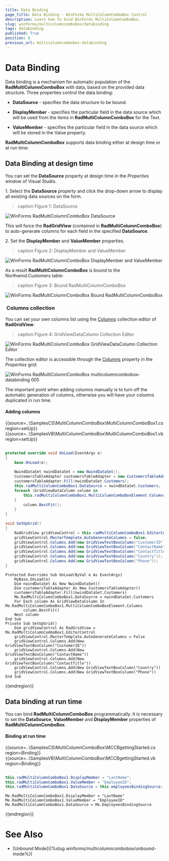 ```yaml
---
title: Data Binding
page_title: Data Binding - WinForms MultiColumnComboBox Control
description: Learn how to bind WinForms MultiColumnComboBox.
slug: winforms/multicolumncombobox/databinding
tags: databinding
published: True
position: 0
previous_url: multicolumncombobox-databinding
---
```


# Data Binding

Data binding is a mechanism for automatic population of the **RadMultiColumnComboBox** with data, based on the provided data structure. Three properties control the data binding:

* __DataSource__ - specifies the data structure to be bound.       

* __DisplayMember__ - specifies the particular field in the data source which will be used from the items in **RadMultiColumnComboBox** for the Text.         

* __ValueMember__ - specifies the particular field in the data source which will be stored in the Value property.
          
**RadMultiColumnComboBox** supports data binding either at design time or at run time:

## Data Binding at design time

You can set the __DataSource__ property at design time in the *Properties* window of Visual Studio.

1\. Select the __DataSource__ property and click the drop-down arrow to display all existing data sources on the form.
 
>caption Figure 1: DataSource

![WinForms RadMultiColumnComboBox DataSource](images/multicolumncombobox-databinding001.png)

This will force the **RadGridView** (contained in **RadMultiColumnComboBox**) to auto-generate columns for each field in the specified **DataSource**. 

2\. Set the **DisplayMember** and **ValueMember** properties.

>caption Figure 2: DisplayMember and ValueMember

![WinForms RadMultiColumnComboBox DisplayMember and ValueMember](images/multicolumncombobox-databinding002.png)

As a result **RadMultiColumnComboBox** is bound to the Northwind.Customers table:

>caption Figure 3: Bound RadMultiColumnComboBox

![WinForms RadMultiColumnComboBox Bound RadMultiColumnComboBox](images/multicolumncombobox-databinding003.png)

###  Columns collection

You can set your own columns list using the [Columns](https://docs.telerik.com/devtools/winforms/controls/gridview/columns/gridviewcolumn) collection editor of __RadGridView__:

>caption Figure 4: GridViewDataColumn Collection Editor

![WinForms RadMultiColumnComboBox GridViewDataColumn Collection Editor](images/multicolumncombobox-databinding004.png)

The collection editor is accessible through the [Columns](https://docs.telerik.com/devtools/winforms/controls/gridview/columns/gridviewcolumn) property in the *Properties* grid: 

![WinForms RadMultiColumnComboBox multicolumncombobox-databinding 005](images/multicolumncombobox-databinding005.png)

The important point when adding columns manually is to turn off the automatic generation of columns, otherwise you will have your columns duplicated in run time.

#### Adding columns

{{source=..\SamplesCS\MultiColumnComboBox\MultiColumnComboBox1.cs region=setUp}} 
{{source=..\SamplesVB\MultiColumnComboBox\MultiColumnComboBox1.vb region=setUp}} 

````C#
    
protected override void OnLoad(EventArgs e)
{
    base.OnLoad(e);
    
    NwindDataSet nwindDataSet = new NwindDataSet();
    CustomersTableAdapter customersTableAdapter = new CustomersTableAdapter();
    customersTableAdapter.Fill(nwindDataSet.Customers);
    this.radMultiColumnComboBox1.DataSource = nwindDataSet.Customers;
    foreach (GridViewDataColumn column in
        this.radMultiColumnComboBox1.MultiColumnComboBoxElement.Columns)
    {
        column.BestFit();
    }
}
    
void SetUpGrid()
{
    RadGridView gridViewControl = this.radMultiColumnComboBox1.EditorControl;
    gridViewControl.MasterTemplate.AutoGenerateColumns = false;
    gridViewControl.Columns.Add(new GridViewTextBoxColumn("CustomerID"));
    gridViewControl.Columns.Add(new GridViewTextBoxColumn("ContactName"));
    gridViewControl.Columns.Add(new GridViewTextBoxColumn("ContactTitle"));
    gridViewControl.Columns.Add(new GridViewTextBoxColumn("Country"));
    gridViewControl.Columns.Add(new GridViewTextBoxColumn("Phone"));
}

````
````VB.NET
Protected Overrides Sub OnLoad(ByVal e As EventArgs)
    MyBase.OnLoad(e)
    Dim nwindDataSet As New NwindDataSet()
    Dim customersTableAdapter As New CustomersTableAdapter()
    customersTableAdapter.Fill(nwindDataSet.Customers)
    Me.RadMultiColumnComboBox1.DataSource = nwindDataSet.Customers
    For Each column As GridViewDataColumn In Me.RadMultiColumnComboBox1.MultiColumnComboBoxElement.Columns
        column.BestFit()
    Next column
End Sub
Private Sub SetUpGrid()
    Dim gridViewControl As RadGridView = Me.RadMultiColumnComboBox1.EditorControl
    gridViewControl.MasterTemplate.AutoGenerateColumns = False
    gridViewControl.Columns.Add(New GridViewTextBoxColumn("CustomerID"))
    gridViewControl.Columns.Add(New GridViewTextBoxColumn("ContactName"))
    gridViewControl.Columns.Add(New GridViewTextBoxColumn("ContactTitle"))
    gridViewControl.Columns.Add(New GridViewTextBoxColumn("Country"))
    gridViewControl.Columns.Add(New GridViewTextBoxColumn("Phone"))
End Sub

````

{{endregion}} 

## Data binding at run time

You can bind **RadMultiColumnComboBox** programmatically. It is necessary to set the **DataSource**, **ValueMember** and **DisplayMember** properties of **RadMultiColumnComboBox**.

#### Binding at run time

{{source=..\SamplesCS\MultiColumnComboBox\MCCBgettingStarted.cs region=Binding}} 
{{source=..\SamplesVB\MultiColumnComboBox\MCCBgettingStarted.vb region=Binding}} 

````C#
            
this.radMultiColumnComboBox1.DisplayMember = "LastName";
this.radMultiColumnComboBox1.ValueMember = "EmployeeID";
this.radMultiColumnComboBox1.DataSource = this.employeesBindingSource;

````
````VB.NET
Me.RadMultiColumnComboBox1.DisplayMember = "LastName"
Me.RadMultiColumnComboBox1.ValueMember = "EmployeeID"
Me.RadMultiColumnComboBox1.DataSource = Me.EmployeesBindingSource

````

{{endregion}} 

# See Also

* [Unbound Mode]({%slug winforms/multicolumncombobox/unbound-mode%})	

